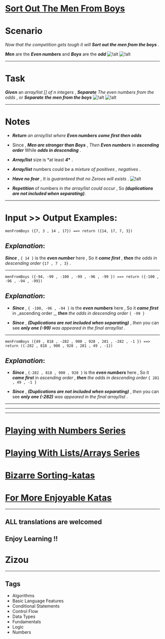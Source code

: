 # [Sort Out The Men From Boys ](https://www.codewars.com/kata/5af15a37de4c7f223e00012d)

# Scenario

_Now that the competition gets tough it will_ **_Sort out the men from the boys_** .

**_Men_** are the **_Even numbers_** and **_Boys_** are the **_odd_** ![!alt](https://i.imgur.com/mdX8dJP.png) ![!alt](https://i.imgur.com/mdX8dJP.png)

---

# Task

**_Given_** an _array/list [] of n integers_ , **_Separate_** _The even numbers from the odds_ , or **_Separate_** **_the men from the boys_** ![!alt](https://i.imgur.com/mdX8dJP.png) ![!alt](https://i.imgur.com/mdX8dJP.png)

---

# Notes

- **_Return_** _an array/list where_ **_Even numbers_** **_come first then odds_**

- Since , **_Men are stronger than Boys_** , _Then_ **_Even numbers_** in **_ascending order_** While **_odds in descending_** .

- **_Array/list_** size is \*at least **_4_\*** .

- **_Array/list_** numbers could be a _mixture of positives , negatives_ .

- **_Have no fear_** , _It is guaranteed that no Zeroes will exists_ . ![!alt](https://i.imgur.com/mdX8dJP.png)

- **_Repetition_** of numbers in _the array/list could occur_ , So **_(duplications are not included when separating)_**.

---

# Input >> Output Examples:

```
menFromBoys ({7, 3 , 14 , 17}) ==> return ({14, 17, 7, 3})
```

## **_Explanation_**:

**_Since_** , `{ 14 }` is the **_even number_** here , So it **_came first_** , **_then_** _the odds in descending order_ `{17 , 7 , 3}` .

---

```
menFromBoys ({-94, -99 , -100 , -99 , -96 , -99 }) ==> return ({-100 , -96 , -94 , -99})
```

## **_Explanation_**:

- **_Since_** , `{ -100, -96 , -94 }` is the **_even numbers_** here , So it **_came first_** in _ascending order _, **_then_** _the odds in descending order_ `{ -99 }`

- **_Since_** , **_(Duplications are not included when separating)_** , _then_ you can see **_only one (-99)_** _was appeared in the final array/list_ .

---

```
menFromBoys ({49 , 818 , -282 , 900 , 928 , 281 , -282 , -1 }) ==> return ({-282 , 818 , 900 , 928 , 281 , 49 , -1})
```

## **_Explanation_**:

- **_Since_** , `{-282 , 818 , 900 , 928 }` is the **_even numbers_** here , So it **_came first_** in _ascending order_ , **_then_** _the odds in descending order_ `{ 281 , 49 , -1 }`

- **_Since_** , **_(Duplications are not included when separating)_** , _then_ you can see **_only one (-282)_** _was appeared in the final array/list_ .

---

---

---

# [Playing with Numbers Series](https://www.codewars.com/collections/playing-with-numbers)

# [Playing With Lists/Arrays Series](https://www.codewars.com/collections/playing-with-lists-slash-arrays)

# [Bizarre Sorting-katas](https://www.codewars.com/collections/bizarre-sorting-katas)

# [For More Enjoyable Katas](http://www.codewars.com/users/MrZizoScream/authored)

---

## ALL translations are welcomed

## Enjoy Learning !!

# Zizou

---

## Tags

- Algorithms
- Basic Language Features
- Conditional Statements
- Control Flow
- Data Types
- Fundamentals
- Logic
- Numbers
